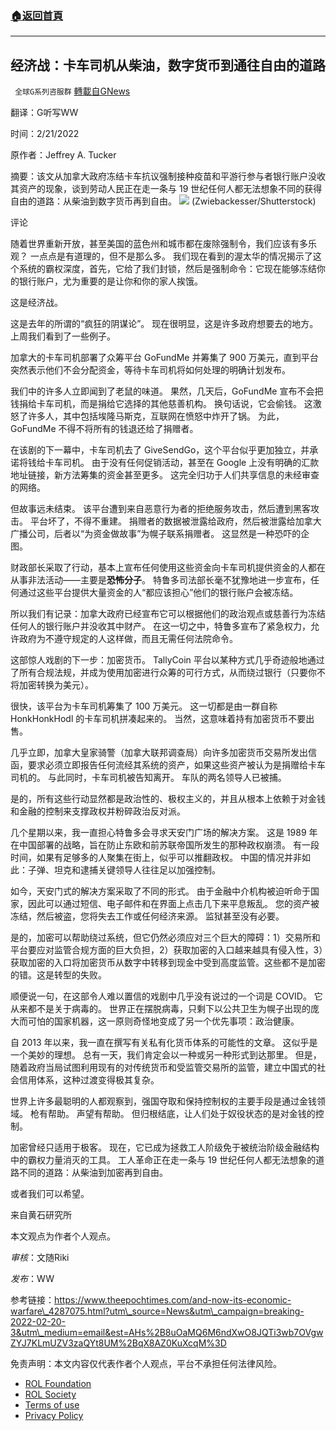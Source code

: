 ###  [:house:返回首頁](https://github.com/ourhimalayas/txt)
---


## 经济战：卡车司机从柴油，数字货币到通往自由的道路
` 全球G系列咨服群` [轉載自GNews](https://gnews.org/zh-hans/2043844/)

翻译：G听写WW

时间：2/21/2022

原作者：Jeffrey A. Tucker

摘要：该文从加拿大政府冻结卡车抗议强制接种疫苗和平游行参与者银行账户没收其资产的现象，谈到劳动人民正在走一条与 19 世纪任何人都无法想象不同的获得自由的道路：从柴油到数字货币再到自由。
![](https://assets.gnews.org/wp-content/uploads/2022/02/image-348.jpeg)
(Zwiebackesser/Shutterstock)

评论

随着世界重新开放，甚至美国的蓝色州和城市都在废除强制令，我们应该有多乐观？ 一点点是有道理的，但不是那么多。 我们现在看到的渥太华的情况揭示了这个系统的霸权深度，首先，它给了我们封锁，然后是强制命令：它现在能够冻结你的银行账户，尤为重要的是让你和你的家人挨饿。

这是经济战。

这是去年的所谓的“疯狂的阴谋论”。 现在很明显，这是许多政府想要去的地方。 上周我们看到了一些例子。

加拿大的卡车司机部署了众筹平台 GoFundMe 并筹集了 900 万美元，直到平台突然表示他们不会分配资金，等待卡车司机将如何处理的明确计划发布。

我们中的许多人立即闻到了老鼠的味道。 果然，几天后，GoFundMe 宣布不会把钱捐给卡车司机，而是捐给它选择的其他慈善机构。 换句话说，它会偷钱。 这激怒了许多人，其中包括埃隆马斯克，互联网在愤怒中炸开了锅。 为此，GoFundMe 不得不将所有的钱退还给了捐赠者。

在该剧的下一幕中，卡车司机去了 GiveSendGo，这个平台似乎更加独立，并承诺将钱给卡车司机。 由于没有任何促销活动，甚至在 Google 上没有明确的汇款地址链接，新方法筹集的资金甚至更多。 这完全归功于人们共享信息的未经审查的网络。

但故事远未结束。 该平台遭到来自恶意行为者的拒绝服务攻击，然后遭到黑客攻击。 平台坏了，不得不重建。 捐赠者的数据被泄露给政府，然后被泄露给加拿大广播公司，后者以“为资金做故事”为幌子联系捐赠者。 这显然是一种恐吓的企图。

财政部长采取了行动，基本上宣布任何使用这些资金向卡车司机提供资金的人都在从事非法活动——主要是**恐怖分子**。 特鲁多司法部长毫不犹豫地进一步宣布，任何通过这些平台提供大量资金的人“都应该担心”他们的银行账户会被冻结。

所以我们有记录：加拿大政府已经宣布它可以根据他们的政治观点或慈善行为冻结任何人的银行账户并没收其中财产。 在这一切之中，特鲁多宣布了紧急权力，允许政府为不遵守规定的人这样做，而且无需任何法院命令。

这部惊人戏剧的下一步：加密货币。 TallyCoin 平台以某种方式几乎奇迹般地通过了所有合规法规，并成为使用加密进行众筹的可行方式，从而绕过银行（只要你不将加密转换为美元）。

很快，该平台为卡车司机筹集了 100 万美元。 这一切都是由一群自称 HonkHonkHodl 的卡车司机拼凑起来的。 当然，这意味着持有加密货币不要出售。

几乎立即，加拿大皇家骑警（加拿大联邦调查局）向许多加密货币交易所发出信函，要求必须立即报告任何流经其系统的资产，如果这些资产被认为是捐赠给卡车司机的。 与此同时，卡车司机被告知离开。 车队的两名领导人已被捕。

是的，所有这些行动显然都是政治性的、极权主义的，并且从根本上依赖于对金钱和金融的控制来支撑政权并粉碎政治反对派。

几个星期以来，我一直担心特鲁多会寻求天安门广场的解决方案。 这是 1989 年在中国部署的战略，旨在防止东欧和前苏联帝国所发生的那种政权崩溃。 有一段时间，如果有足够多的人聚集在街上，似乎可以推翻政权。 中国的情况并非如此：子弹、坦克和逮捕关键领导人往往足以加强控制。

如今，天安门式的解决方案采取了不同的形式。 由于金融中介机构被迫听命于国家，因此可以通过短信、电子邮件和在界面上点击几下来平息叛乱。 您的资产被冻结，然后被盗，您将失去工作或任何经济来源。 监狱甚至没有必要。

是的，加密可以帮助绕过系统，但它仍然必须应对三个巨大的障碍：1）交易所和平台要应对监管合规方面的巨大负担，2）获取加密的入口越来越具有侵入性，3）获取加密的入口将加密货币从数字中转移到现金中受到高度监管。这些都不是加密的错。这是转型的失败。

顺便说一句，在这部令人难以置信的戏剧中几乎没有说过的一个词是 COVID。 它从来都不是关于病毒的。 世界正在摆脱病毒，只剩下以公共卫生为幌子出现的庞大而可怕的国家机器，这一原则奇怪地变成了另一个优先事项：政治健康。

自 2013 年以来，我一直在撰写有关私有化货币体系的可能性的文章。 这似乎是一个美妙的理想。 总有一天，我们肯定会以一种或另一种形式到达那里。 但是，随着政府当局试图利用现有的对传统货币和受监管交易所的监管，建立中国式的社会信用体系，这种过渡变得极其复杂。

世界上许多最聪明的人都观察到，强国夺取和保持控制权的主要手段是通过金钱领域。 枪有帮助。 声望有帮助。 但归根结底，让人们处于奴役状态的是对金钱的控制。

加密曾经只适用于极客。 现在，它已成为拯救工人阶级免于被统治阶级金融结构中的霸权力量消灭的工具。 工人革命正在走一条与 19 世纪任何人都无法想象的道路不同的道路：从柴油到加密再到自由。

或者我们可以希望。

来自黄石研究所

本文观点为作者个人观点。

*审核*：文随Riki

*发布*：WW

参考链接：https://www.theepochtimes.com/and-now-its-economic-warfare\_4287075.html?utm\_source=News&utm\_campaign=breaking-2022-02-20-3&utm\_medium=email&est=AHs%2B8uOaMQ6M6ndXwO8JQTi3wb7OVgwZYJ7KLmUZV3zaQYt8UM%2BqX8AZ0KuXcqM%3D

 

免责声明：本文内容仅代表作者个人观点，平台不承担任何法律风险。

- [ROL Foundation](https://rolfoundation.org/)
- [ROL Society](https://rolsociety.org/)
- [Terms of use](https://gnews.org/terms-of-use-3/)
- [Privacy Policy](https://gnews.org/privacy-policy/)
